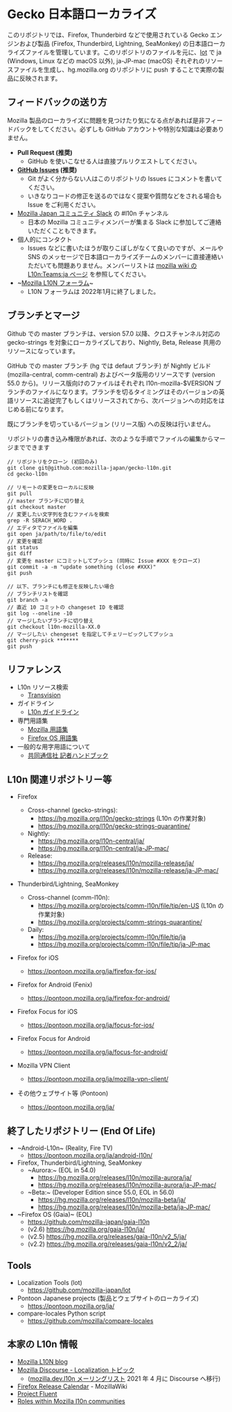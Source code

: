 # Gecko 日本語ローカライズ

このリポジトリでは、Firefox, Thunderbird などで使用されている Gecko エンジンおよび製品 (Firefox, Thunderbird, Lightning, SeaMonkey) の日本語ローカライズファイルを管理しています。このリポジトリのファイルを元に、[lot](https://github.com/mozilla-japan/lot) で ja (Windows, Linux などの macOS 以外), ja-JP-mac (macOS) それぞれのリソースファイルを生成し、hg.mozilla.org のリポジトリに push することで実際の製品に反映されます。

## フィードバックの送り方

Mozilla 製品のローカライズに問題を見つけたり気になる点があれば是非フィードバックをしてください。必ずしも GitHub アカウントや特別な知識は必要ありません。

* **Pull Request (推奨)**
  * GitHub を使いこなせる人は直接プルリクエストしてください。
* **[GitHub Issues](https://github.com/mozilla-japan/gecko-l10n/issues) (推奨)**
  * Git がよく分からない人はこのリポジトリの Issues にコメントを書いてください。
  * いきなりコードの修正を送るのではなく提案や質問などをされる場合も Issue をご利用ください。
* [Mozilla Japan コミュニティ Slack](https://join.slack.com/t/mozillajp/shared_invite/MjI2NDMwODUwNzY5LTE1MDI4MjEyMjktYjE2MThlMmM4OA) の #l10n チャンネル
  * 日本の Mozilla コミュニティメンバーが集まる Slack に参加してご連絡いただくこともできます。
* 個人的にコンタクト
  * Issues などに書いたほうが取りこぼしがなくて良いのですが、メールや SNS のメッセージで日本語ローカライズチームのメンバーに直接連絡いただいても問題ありません。メンバーリストは [mozilla wiki の L10n:Teams:ja ページ](https://wiki.mozilla.org/L10n:Teams:ja) を参照してください。
* ~[Mozilla L10N フォーラム](http://forums.firehacks.org/l10n/)~
  * L10N フォーラムは 2022年1月に終了しました。

## ブランチとマージ

Github での master ブランチは、version 57.0 以降、クロスチャンネル対応の gecko-strings を対象にローカライズしており、Nightly, Beta, Release 共用のリソースになっています。

GitHub での master ブランチ (hg では defaut ブランチ) が Nightly ビルド (mozilla-central, comm-central) およびベータ版用のリソースです (version 55.0 から)。リリース版向けのファイルはそれぞれ l10n-mozilla-$VERSION ブランチのファイルになります。ブランチを切るタイミングはそのバージョンの英語リソースに追従完了もしくはリリースされてから、次バージョンへの対応をはじめる前になります。

既にブランチを切っているバージョン (リリース版) への反映は行いません。

リポジトリの書き込み権限があれば、次のような手順でファイルの編集からマージまでできます

```
// リポジトリをクローン (初回のみ)
git clone git@github.com:mozilla-japan/gecko-l10n.git
cd gecko-l10n

// リモートの変更をローカルに反映
git pull
// master ブランチに切り替え
git checkout master
// 変更したい文字列を含むファイルを検索
grep -R SERACH_WORD .
// エディタでファイルを編集
git open ja/path/to/file/to/edit
// 変更を確認
git status
git diff
// 変更を master にコミットしてプッシュ (同時に Issue #XXX をクローズ)
git commit -a -m "update something (close #XXX)"
git push

// 以下、ブランチにも修正を反映したい場合
// ブランチリストを確認
git branch -a
// 直近 10 コミットの changeset ID を確認
git log --oneline -10
// マージしたいブランチに切り替え
git checkout l10n-mozilla-XX.0
// マージしたい chengeset を指定してチェリーピックしてプッシュ
git cherry-pick *******
git push
```

## リファレンス

* L10n リソース検索
  * [Transvision](https://transvision.mozfr.org/)
* ガイドライン
  * [L10n ガイドライン](https://github.com/mozilla-japan/translation/wiki/L10N-Guideline)
* 専門用語集
  * [Mozilla 用語集](https://github.com/mozilla-japan/translation/wiki/Mozilla-L10N-Glossary)
  * [Firefox OS 用語集](https://github.com/mozilla-japan/translation/wiki/Firefox-OS-Glossary)
* 一般的な用字用語について
  * [共同通信社 記者ハンドブック](https://www.kyodo.co.jp/books/isbn/978-4-7641-0687-1/)

## L10n 関連リポジトリー等

* Firefox
  * Cross-channel (gecko-strings):
    * https://hg.mozilla.org/l10n/gecko-strings (L10n の作業対象)
    * https://hg.mozilla.org/l10n/gecko-strings-quarantine/
  * Nightly:
    * https://hg.mozilla.org/l10n-central/ja/
    * https://hg.mozilla.org/l10n-central/ja-JP-mac/
  * Release:
    * https://hg.mozilla.org/releases/l10n/mozilla-release/ja/
    * https://hg.mozilla.org/releases/l10n/mozilla-release/ja-JP-mac/

* Thunderbird/Lightning, SeaMonkey
  * Cross-channel (comm-l10n):
    * https://hg.mozilla.org/projects/comm-l10n/file/tip/en-US (L10n の作業対象)
    * https://hg.mozilla.org/projects/comm-strings-quarantine/
  * Daily:
    * https://hg.mozilla.org/projects/comm-l10n/file/tip/ja
    * https://hg.mozilla.org/projects/comm-l10n/file/tip/ja-JP-mac

* Firefox for iOS
  * https://pontoon.mozilla.org/ja/firefox-for-ios/
* Firefox for Android (Fenix)
  * https://pontoon.mozilla.org/ja/firefox-for-android/
* Firefox Focus for iOS
  * https://pontoon.mozilla.org/ja/focus-for-ios/
* Firefox Focus for Android
  * https://pontoon.mozilla.org/ja/focus-for-android/
* Mozilla VPN Client
  * https://pontoon.mozilla.org/ja/mozilla-vpn-client/
* その他ウェブサイト等 (Pontoon)
  * https://pontoon.mozilla.org/ja/

## 終了したリポジトリー (End Of Life)
* ~Android-L10n~ (Reality, Fire TV)
  * https://pontoon.mozilla.org/ja/android-l10n/
* Firefox, Thunderbird/Lightning, SeaMonkey
  * ~Aurora:~  (EOL in 54.0)
    * https://hg.mozilla.org/releases/l10n/mozilla-aurora/ja/
    * https://hg.mozilla.org/releases/l10n/mozilla-aurora/ja-JP-mac/
  * ~Beta:~ (Developer Edition since 55.0, EOL in 56.0)
    * https://hg.mozilla.org/releases/l10n/mozilla-beta/ja/
    * https://hg.mozilla.org/releases/l10n/mozilla-beta/ja-JP-mac/
* ~Firefox OS (Gaia)~ (EOL)
  * https://github.com/mozilla-japan/gaia-l10n
  * (v2.6) https://hg.mozilla.org/gaia-l10n/ja/
  * (v2.5) https://hg.mozilla.org/releases/gaia-l10n/v2_5/ja/
  * (v2.2) https://hg.mozilla.org/releases/gaia-l10n/v2_2/ja/

## Tools
* Localization Tools (lot)
  * https://github.com/mozilla-japan/lot
* Pontoon Japanese projects (製品とウェブサイトのローカライズ)
  * https://pontoon.mozilla.org/ja/
* compare-locales Python script
  * https://github.com/mozilla/compare-locales

## 本家の L10n 情報
* [Mozilla L10N blog](https://blog.mozilla.org/l10n/)
* [Mozilla Discourse - Localization トピック](https://discourse.mozilla.org/c/l10n/547)
  * ([mozilla.dev.l10n メーリングリスト](https://groups.google.com/forum/#!forum/mozilla.dev.l10n) 2021 年 4 月に Discourse へ移行)
* [Firefox Release Calendar](https://wiki.mozilla.org/Release_Management/Calendar) - MozillaWiki
* [Project Fluent](https://projectfluent.org/)
* [Roles within Mozilla l10n communities](https://mozilla-l10n.github.io/localizer-documentation/community/l10n_community_roles.html)
